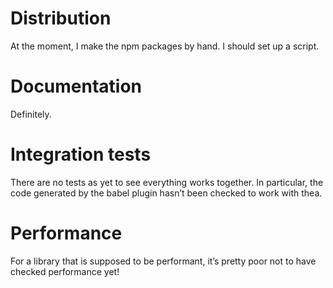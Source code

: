 # Distribution
At the moment, I make the npm packages by hand.
I should set up a script.

# Documentation
Definitely.

# Integration tests
There are no tests as yet to see everything works together.
In particular, the code generated by the babel plugin hasn’t
been checked to work with thea.

# Performance
For a library that is supposed to be performant, it’s pretty
poor not to have checked performance yet!
